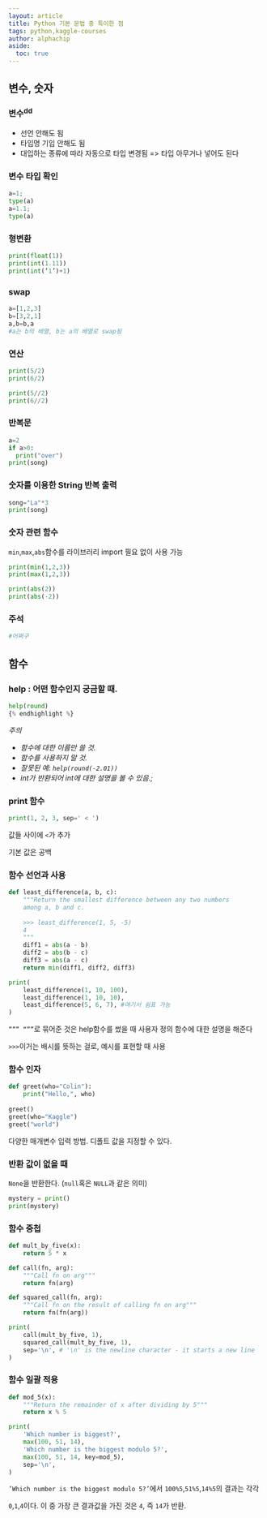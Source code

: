 ```yaml
---
layout: article
title: Python 기본 문법 중 특이한 점
tags: python,kaggle-courses
author: alphachip
aside:
  toc: true
---
```

## 변수, 숫자

### 변수<sup>dd</sup>
* 선언 안해도 됨
* 타입명 기입 안해도 됨
* 대입하는 종류에 따라 자동으로 타입 변경됨 => 타입 아무거나 넣어도 된다

### 변수 타입 확인
```python
a=1;
type(a)
a=1.1;
type(a)
```

### 형변환
```python
print(float(1))
print(int(1.11))
print(int(‘1’)+1)
```

### swap
```python
a=[1,2,3]
b=[3,2,1]
a,b=b,a
#a는 b의 배열, b는 a의 배열로 swap됨
```

### 연산
```python
print(5/2)
print(6/2)

print(5//2)
print(6//2)
```

### 반복문
```python
a=2
if a>0:
  print("over")
print(song)
```

### 숫자를 이용한 String 반복 출력
```python
song="La"*3
print(song)
```

### 숫자 관련 함수
`min`,`max`,`abs`함수를 라이브러리 import 필요 없이 사용 가능
```python
print(min(1,2,3))
print(max(1,2,3))

print(abs(2))
print(abs(-2))
```

### 주석
```python
#어쩌구
```


## 함수

### help : 어떤 함수인지 궁금할 때.
```python
help(round)
{% endhighlight %}
```

*주의*
* *함수에 대한 이름만 쓸 것.*
* *함수를 사용하지 말 것.*
* *잘못된 예: `help(round(-2.01))`*
* *int가 반환되어 int에 대한 설명을 볼 수 있음.;*

### print 함수
```python
print(1, 2, 3, sep=' < ')
```
값들 사이에 `<`가 추가

기본 값은 공백

### 함수 선언과 사용
```python
def least_difference(a, b, c):
    """Return the smallest difference between any two numbers
    among a, b and c.
    
    >>> least_difference(1, 5, -5)
    4
    """
    diff1 = abs(a - b)
    diff2 = abs(b - c)
    diff3 = abs(a - c)
    return min(diff1, diff2, diff3)

print(
    least_difference(1, 10, 100),
    least_difference(1, 10, 10),
    least_difference(5, 6, 7), #여기서 쉼표 가능
)
```
`””” “””`로 묶어준 것은 help함수를 썼을 때 사용자 정의 함수에 대한 설명을 해준다

`>>>`이거는 배시를 뜻하는 걸로, 예시를 표현할 때 사용

### 함수 인자
```python
def greet(who="Colin"):
    print("Hello,", who)
    
greet()
greet(who="Kaggle")
greet("world")
```
다양한 매개변수 입력 방법. 디폴트 값을 지정할 수 있다.

### 반환 값이 없을 때
`None`을 반환한다. (`null`혹은 `NULL`과 같은 의미)
```python
mystery = print()
print(mystery)
```

### 함수 중첩
```python
def mult_by_five(x):
    return 5 * x

def call(fn, arg):
    """Call fn on arg"""
    return fn(arg)

def squared_call(fn, arg):
    """Call fn on the result of calling fn on arg"""
    return fn(fn(arg))

print(
    call(mult_by_five, 1),
    squared_call(mult_by_five, 1), 
    sep='\n', # '\n' is the newline character - it starts a new line
)
```

### 함수 일괄 적용
```python
def mod_5(x):
    """Return the remainder of x after dividing by 5"""
    return x % 5

print(
    'Which number is biggest?',
    max(100, 51, 14),
    'Which number is the biggest modulo 5?',
    max(100, 51, 14, key=mod_5),
    sep='\n',
)
```
`’Which number is the biggest modulo 5?’`에서
`100%5`,`51%5`,`14%5`의 결과는 각각

`0`,`1`,`4`이다. 이 중 가장 큰 결과값을 가진 것은 `4`, 즉 `14`가 반환.


##
